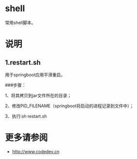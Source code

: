 
# shell

常用shell脚本。

# 说明

## 1.restart.sh
用于springboot应用平滑重启。

###步骤：

1、将其拷贝到jar文件所在的目录；

2、修改PID_FILENAME（springboot将启动的进程记录到文件中）；

3、执行:sh restart.sh


# 更多请参阅

  * http://www.codedev.cn
